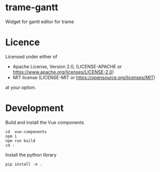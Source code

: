 # trame-gantt

Widget for gantt editor for trame

# Licence

Licensed under either of

  - Apache License, Version 2.0, (LICENSE-APACHE or https://www.apache.org/licenses/LICENSE-2.0)
  - MIT license (LICENSE-MIT or https://opensource.org/licenses/MIT)

at your option. 

# Development

Build and install the Vue components

```console
cd  vue-components
npm i
npm run build
cd -
```

Install the python library
```console
pip install -e .
```
